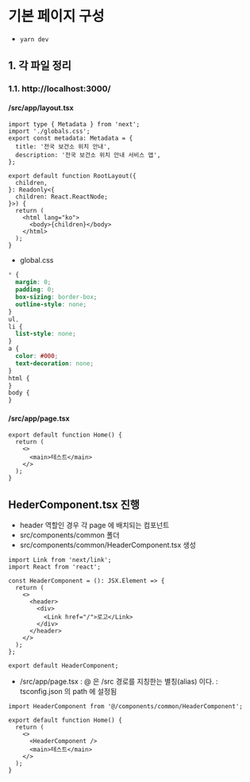# 기본 페이지 구성

- `yarn dev`

## 1. 각 파일 정리

### 1.1. http://localhost:3000/

#### /src/app/layout.tsx

```tsx
import type { Metadata } from 'next';
import './globals.css';
export const metadata: Metadata = {
  title: '전국 보건소 위치 안내',
  description: '전국 보건소 위치 안내 서비스 앱',
};

export default function RootLayout({
  children,
}: Readonly<{
  children: React.ReactNode;
}>) {
  return (
    <html lang="ko">
      <body>{children}</body>
    </html>
  );
}
```

- global.css

```css
* {
  margin: 0;
  padding: 0;
  box-sizing: border-box;
  outline-style: none;
}
ul,
li {
  list-style: none;
}
a {
  color: #000;
  text-decoration: none;
}
html {
}
body {
}
```

#### /src/app/page.tsx

```tsx
export default function Home() {
  return (
    <>
      <main>테스트</main>
    </>
  );
}
```

## HederComponent.tsx 진행

- header 역할인 경우 각 page 에 배치되는 컴포넌트
- src/components/common 폴더
- src/components/common/HeaderComponent.tsx 생성

```tsx
import Link from 'next/link';
import React from 'react';

const HeaderComponent = (): JSX.Element => {
  return (
    <>
      <header>
        <div>
          <Link href="/">로고</Link>
        </div>
      </header>
    </>
  );
};

export default HeaderComponent;
```

- /src/app/page.tsx
  : @ 은 /src 경로를 지칭한는 별칭(alias) 이다.
  : tsconfig.json 의 path 에 설정됨

```tsx
import HeaderComponent from '@/components/common/HeaderComponent';

export default function Home() {
  return (
    <>
      <HeaderComponent />
      <main>테스트</main>
    </>
  );
}
```